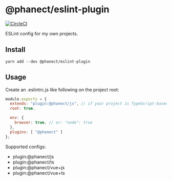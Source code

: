 @phanect/eslint-plugin
==============================================

[![CircleCI](https://circleci.com/gh/phanect/eslint-plugin.svg?style=svg)](https://circleci.com/gh/phanect/eslint-plugin)

ESLint config for my own projects.

Install
-------

```shell
yarn add --dev @phanect/eslint-plugin
```

Usage
------

Create an .eslintrc.js like following on the project root:

```javascript
module.exports = {
  extends: "plugin:@phanect/js", // if your project is TypeScript-based, use "plugin:@phanect/js"
  root: true,

  env: {
    browser: true, // or: "node": true
  },
  plugins: [ "@phanect" ]
};
```

Supported configs:

- plugin:@phanect/js
- plugin:@phanect/ts
- plugin:@phanect/vue+js
- plugin:@phanect/vue+ts
